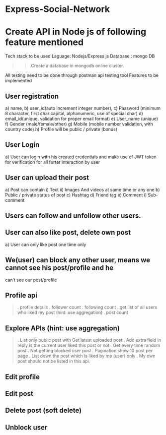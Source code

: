 # Express-Social-Network

# Create API in Node js of following feature mentioned

Tech stack to be used
Laguage: Nodejs/Express js
Database : mongo DB

>>.Create a database in mongodb online cluster.

All testing need to be done through postman api testing tool
Features to be implemented

##  User registration

a) name,
b) user_id(auto increment integer number),
c) Password (minimum 8 character, first char capital, alphanumeric, use of
special char)
d) email_id(unique, validation for proper email format)
e) User_name (unique)
f) Gender (male/female/other)
g) Mobile (mobile number validation, with country code)
h) Profile will be public / private (bonus)

##  User Login

a) User can login with his created credentials and make use of JWT token for
verification for all furter interaction by user

##  User can upload their post

a) Post can contain
i) Text
ii) Images And videos at same time or any one
b) Public / private status of post
c) Hashtag 
d) Friend tag 
e) Comment
i) Sub-comment 

##  Users can follow and unfollow other users.

##  User can also like post, delete own post
a) User can only like post one time only

##  We(user) can block any other user, means we cannot see his post/profile and he
can’t see our post/profile 

##  Profile api

>. profile details
>. follower count
>. following count
>. get list of all users who liked my post (hint: use aggregation)
>. post count

## Explore APIs (hint: use aggregation)
>. List only public post with Get latest uploaded post
>. Add extra field in reply is the current user liked this post or not
>. Get every time random post 
>. Not getting blocked user post 
>. Pagination show 10 post per page
>. List down the post which is liked by me (user) only
>. My own post should not be listed in this api.

## Edit profile
## Edit post
##  Delete post (soft delete)
## Unblock user 

